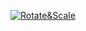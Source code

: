 [![Rotate&Scale](https://user-images.githubusercontent.com/60677625/110778178-4c185100-8262-11eb-8372-a77e570edc65.png "Rotate&Scale")](https://editor.p5js.org/kaappa/sketches/Bbwwng0Qs)

